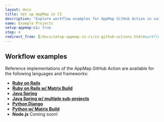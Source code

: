```yaml
---
layout: docs
title: Set up AppMap in CI
description: "Explore workflow examples for AppMap GitHub Action in various languages & frameworks like Ruby on Rails, Java Spring, Python Django, and Node.js."
name: Example Projects
setup-appmap-ci: true
step: 4
redirect_from: [/docs/setup-appmap-in-ci/in-github-actions.html#workflow-examples]
---
```


## Workflow examples

Reference implementations of the AppMap GitHub Action are available for the following languages and frameworks:

* [**Ruby on Rails**](https://github.com/land-of-apps/sample_rails_app/blob/appmap/.github/workflows/appmap-analysis.yml)
* [**Ruby on Rails w/ Matrix Build**](https://github.com/land-of-apps/sample_rails_matrix_build/blob/appmap/.github/workflows/appmap-analysis.yml)
* [**Java Spring**](https://github.com/land-of-apps/sample_spring_app/blob/appmap/.github/workflows/appmap-analysis.yml)
* [**Java Spring w/ multiple sub-projects**](https://github.com/land-of-apps/waltz/blob/appmap-analysis/.github/workflows/appmap-analysis.yml)
* [**Python Django**](https://github.com/land-of-apps/django-oscar/blob/appmap/.github/workflows/appmap-analysis.yml)
* [**Python w/ Matrix Build**](https://github.com/land-of-apps/sample_django_app/blob/appmap/.github/workflows/appmap-analysis.yml)
* **Node.js** Coming soon!

